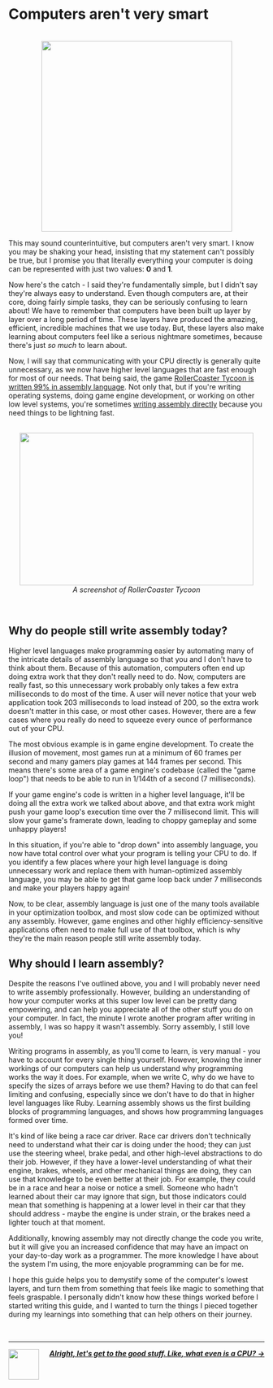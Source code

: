 # Computers aren't very smart

<p align="center">
  <br />
  <img width="375" src="https://cloud-a2erelxdf-hack-club-bot.vercel.app/0computer.png" />
</p>

This may sound counterintuitive, but computers aren't very smart. I know you may be shaking your head, insisting that my statement can't possibly be true, but I promise you that literally everything your computer is doing can be represented with just two values: **0** and **1**.

Now here's the catch - I said they're fundamentally simple, but I didn't say they're always easy to understand. Even though computers are, at their core, doing fairly simple tasks, they can be seriously confusing to learn about! We have to remember that computers have been built up layer by layer over a long period of time. These layers have produced the amazing, efficient, incredible machines that we use today. But, these layers also make learning about computers feel like a serious nightmare sometimes, because there's just *so much* to learn about.

Now, I will say that communicating with your CPU directly is generally quite unnecessary, as we now have higher level languages that are fast enough for most of our needs. That being said, the game [RollerCoaster Tycoon is written 99% in assembly language](https://en.wikipedia.org/wiki/RollerCoaster_Tycoon_(video_game)#:~:text=Sawyer%20wrote%2099%25%20of%20the,%2C%20rendering%2C%20and%20paint%20programs.). Not only that, but if you're writing operating systems, doing game engine development, or working on other low level systems, you're sometimes [writing assembly directly](https://www.youtube.com/watch?v=rX0ItVEVjHc) because you need things to be lightning fast.

<p align="center">
  <br />
  <img width="460" height="300" src="https://cloud-ck0ojs3qv-hack-club-bot.vercel.app/0image.png">
  <br />
  <span>
    <em>
      A screenshot of RollerCoaster Tycoon
    </em>
  </span>
</p>
<br />

## Why do people still write assembly today?

Higher level languages make programming easier by automating many of the intricate details of assembly language so that you and I don't have to think about them. Because of this automation, computers often end up doing extra work that they don't really need to do. Now, computers are really fast, so this unnecessary work probably only takes a few extra milliseconds to do most of the time. A user will never notice that your web application took 203 milliseconds to load instead of 200, so the extra work doesn't matter in this case, or most other cases. However, there are a few cases where you really do need to squeeze every ounce of performance out of your CPU.

The most obvious example is in game engine development. To create the illusion of movement, most games run at a minimum of 60 frames per second and many gamers play games at 144 frames per second. This means there's some area of a game engine's codebase (called the "game loop") that needs to be able to run in 1/144th of a second (7 milliseconds).

If your game engine's code is written in a higher level language, it'll be doing all the extra work we talked about above, and that extra work might push your game loop's execution time over the 7 millisecond limit. This will slow your game's framerate down, leading to choppy gameplay and some unhappy players!

In this situation, if you're able to "drop down" into assembly language, you now have total control over what your program is telling your CPU to do. If you identify a few places where your high level language is doing unnecessary work and replace them with human-optimized assembly language, you may be able to get that game loop back under 7 milliseconds and make your players happy again!

Now, to be clear, assembly language is just one of the many tools available in your optimization toolbox, and most slow code can be optimized without any assembly. However, game engines and other highly efficiency-sensitive applications often need to make full use of that toolbox, which is why they're the main reason people still write assembly today.

## Why should I learn assembly?

Despite the reasons I've outlined above, you and I will probably never need to write assembly professionally. However, building an understanding of how your computer works at this super low level can be pretty dang empowering, and can help you appreciate all of the other stuff you do on your computer. In fact, the minute I wrote another program after writing in assembly, I was so happy it wasn't assembly. Sorry assembly, I still love you!

Writing programs in assembly, as you'll come to learn, is very manual - you have to account for every single thing yourself. However, knowing the inner workings of our computers can help us understand why programming works the way it does. For example, when we write C, why do we have to specify the sizes of arrays before we use them? Having to do that can feel limiting and confusing, especially since we don't have to do that in higher level languages like Ruby. Learning assembly shows us the first building blocks of programming languages, and shows how programming languages formed over time.

It's kind of like being a race car driver. Race car drivers don't technically need to understand what their car is doing under the hood; they can just use the steering wheel, brake pedal, and other high-level abstractions to do their job. However, if they have a lower-level understanding of what their engine, brakes, wheels, and other mechanical things are doing, they can use that knowledge to be even better at their job. For example, they could be in a race and hear a noise or notice a smell. Someone who hadn't learned about their car may ignore that sign, but those indicators could mean that something is happening at a lower level in their car that they should address - maybe the engine is under strain, or the brakes need a lighter touch at that moment.

Additionally, knowing assembly may not directly change the code you write, but it will give you an increased confidence that may have an impact on your day-to-day work as a programmer. The more knowledge I have about the system I'm using, the more enjoyable programming can be for me.

I hope this guide helps you to demystify some of the computer's lowest layers, and turn them from something that feels like magic to something that feels graspable. I personally didn't know how these things worked before I started writing this guide, and I wanted to turn the things I pieced together during my learnings into something that can help others on their journey.

<br />

---

<a href="/guide/table-of-contents.md">
  <picture>
    <source media="(prefers-color-scheme: dark)" srcset="https://cloud-5aq8uo1rv-hack-club-bot.vercel.app/0backd.png">
    <img align="left" width="60" src="https://cloud-5v3nvbscw-hack-club-bot.vercel.app/0backl.png" />
  </picture>
</a>

<p align="right">
  <em>
    <b>
      <a href="/guide/cpu/cpu.md">
        Alright, let's get to the good stuff. Like, what even is a CPU? →
      </a>
    </b>
  </em>
</p>
